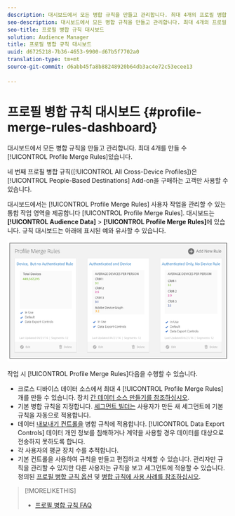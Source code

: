 ```yaml
---
description: 대시보드에서 모든 병합 규칙을 만들고 관리합니다. 최대 4개의 프로필 병합 규칙을 만들 수 있습니다.
seo-description: 대시보드에서 모든 병합 규칙을 만들고 관리합니다. 최대 4개의 프로필 병합 규칙을 만들 수 있습니다.
seo-title: 프로필 병합 규칙 대시보드
solution: Audience Manager
title: 프로필 병합 규칙 대시보드
uuid: d6725218-7b36-4653-9900-d67b5f7702a0
translation-type: tm+mt
source-git-commit: d6abb45fa8b88248920b64db3ac4e72c53ecee13

---
```



# 프로필 병합 규칙 대시보드 {#profile-merge-rules-dashboard}

대시보드에서 모든 병합 규칙을 만들고 관리합니다. 최대 4개를 만들 수 [!UICONTROL Profile Merge Rules]있습니다.

네 번째 프로필 병합 규칙([!UICONTROL All Cross-Device Profiles])은 [!UICONTROL People-Based Destinations] Add-on을 구매하는 고객만 사용할 수 있습니다.

대시보드에서는 [!UICONTROL Profile Merge Rules] 사용자 작업을 관리할 수 있는 통합 작업 영역을 제공합니다 [!UICONTROL Profile Merge Rules]. 대시보드는 **[!UICONTROL Audience Data]** &gt; **[!UICONTROL Profile Merge Rules]**&#x200B;에 있습니다. 규칙 대시보드는 아래에 표시된 예와 유사할 수 있습니다.

![](assets/profile-dashboard.png)

작업 시 [!UICONTROL Profile Merge Rules]다음을 수행할 수 있습니다.

* 크로스 디바이스 데이터 소스에서 최대 4 [!UICONTROL Profile Merge Rules] 개를 만들 수 있습니다. 장치 [간 데이터 소스 만들기를 참조하십시오](merge-rules-start.md#create-data-source).
* 기본 병합 규칙을 지정합니다. [세그먼트 빌더는](../segments/segment-builder.md) 사용자가 만든 새 세그먼트에 기본 규칙을 자동으로 적용합니다.
* 데이터 [내보내기 컨트롤을](../data-export-controls.md) 병합 규칙에 적용합니다. [!UICONTROL Data Export Controls] 데이터 개인 정보를 침해하거나 계약을 사용할 경우 데이터를 대상으로 전송하지 못하도록 합니다.
* 각 사용자의 평균 장치 수를 추적합니다.
* 기본 컨트롤을 사용하여 규칙을 만들고 편집하고 삭제할 수 있습니다. 관리자만 규칙을 관리할 수 있지만 다른 사용자는 규칙을 보고 세그먼트에 적용할 수 있습니다. 정의된 [프로필 병합 규칙 옵션](merge-rule-definitions.md) 및 [병합 규칙에 사용 사례를 참조하십시오](merge-rule-targeting-options.md).

>[!MORELIKETHIS]
>
>* [프로필 병합 규칙 FAQ](../../faq/faq-profile-merge.md)

